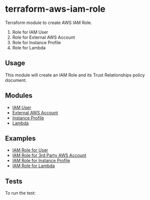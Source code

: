 terraform-aws-iam-role
======================

Terraform module to create AWS IAM Role. 

1. Role for IAM User
2. Role for External AWS Account
3. Role for Instance Profile
4. Role for Lambda


Usage
-----
This module will create an IAM Role and its Trust Relationships policy document.

Modules
--------
* [IAM User]()
* [External AWS Account]()
* [Instance Profile]()
* [Lambda]()


Examples
--------
* [IAM Role for User]()
* [IAM Role for 3rd Party AWS Account]()
* [IAM Role for Instance Profile]()
* [IAM Role for Lambda]()


Tests
-----
To run the test:

